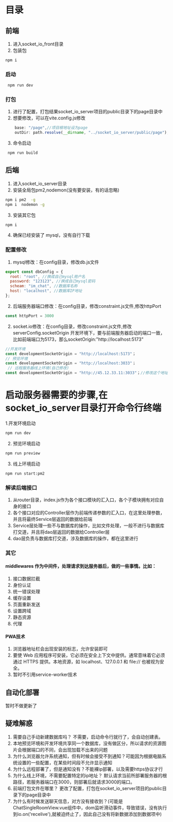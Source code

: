 <!--
 * @Author: strongest-qiang 1309148358@qq.com
 * @Date: 2024-01-06 23:26:44
 * @LastEditors: strongest-qiang 1309148358@qq.com
 * @LastEditTime: 2024-10-25 17:15:29
 * @FilePath: \Front-end\uni-app\uni-project\REMADE.md
 * @Description: 这是默认设置,请设置`customMade`, 打开koroFileHeader查看配置 进行设置: https://github.com/OBKoro1/koro1FileHeader/wiki/%E9%85%8D%E7%BD%AE
-->
# 目录
## 前端
1. 进入socket_io_front目录
2. 包装包
```bash
npm i
```
### 启动
```bash
 npm run dev
```
### 打包
1. 进行了配置，打包结果socket_io_server项目的public目录下的page目录中
2. 想要修改，可以在vite.config.js修改
```js
    base: "/page",//项目根地址设为page
    outDir: path.resolve(__dirname, "../socket_io_server/public/page"), //打包路径,
```
3. 命令启动
```bash
 npm run build
```

## 后端
1. 进入socket_io_server目录
2. 安装全局包pm2,nodemon(没有要安装，有的话忽略)
```bash
npm i pm2  -g
npm i  nodemon -g
```
3. 安装其它包
```bash
npm i
```
4. 确保已经安装了 mysql，没有自行下载
### 配置修改
1. mysql修改：在config目录，修改db.js文件
```js
export const dbConfig = {
  root: "root", //换成自己mysql用户名
  password: "123123", //换成自己mysql密码
  scheam: "im_chat", //数据库名称
  host: "localhost", //数据库IP地址
};
```
2. 后端服务器端口修改：在config目录，修改constraint.js文件,修改httpPort
```js
const httpPort = 3000
```
2. socket.io修改：在config目录，修改constraint.js文件,修改 serverConfig.socketOrigin
开发环境下，要与前端服务器启动的端口一致，比如前端端口为5173，那么socketOrigin:"http://localhost:5173"
```js
//开发环境
const developmentSocketOrigin = "http://localhost:5173"；
// 预览环境
const developmentSocketOrigin = "http://localhost:3033"；
 // 远程服务器线上环境(自己修改)
const developmentSocketOrigin = "http://45.12.33.11:3033"；//修改这个地址
```
# 启动服务器需要的步骤,在socket_io_server目录打开命令行终端
1.开发环境启动
```bash
npm run dev
```
2. 预览环境启动
```bash
npm run preview
```
3. 线上环境启动
```bash
npm run start:pm2
```
### 解读后端接口
1. 从router目录，index.js作为各个接口模块的汇入口，各个子模块拥有对应自身的接口
2. 各个接口对应的Controller层作为前端传递参数的汇入口，在这里处理参数，并且将最终Service层返回的数据给前端
3. Service层处理一些不与数据库的操作，比如文件处理，一般不进行与数据库打交道，并且将dao层返回的数据给Controller层
4. dao层负责与数据库打交道，涉及数据库的操作，都在这里进行
### 其它
#### middlewares 作为中间件，处理请求到达服务器后，做的一些事情。比如：
1. 接口数据拦截
2. 身份认证
3. 统一错误处理
4. 缓存设置
5. 页面重新发送
6. 设置跨域
7. 静态资源
8. 代理
#### PWA技术
1. 浏览器地址栏会出现安装的标志，允许安装即可
2. 要使 Web 应用程序可安装，它必须在安全上下文中提供。通常意味着它必须通过 HTTPS 提供。本地资源，如 localhost、127.0.0.1 和 file:// 也被视为安全。
3. 暂时不引用service-worker技术
## 自动化部署
暂时不做更新了
## 疑难解惑
1. 需要自己手动新建数据库吗？ 不需要，启动命令行就行了，会自动创建表。
2. 本地预览环境和开发环境共享同一个数据库，没有做区分，所以请求的资源图片会根据端口的不同，会出现加载不出来的问题
3. 为什么浏览器允许系统通知，但有时候会接受不到通知？可能因为根据电脑系统设置的一些配置，在某些时间段不允许显示通知
4. 为什么远程部署了，但是通知没有？不能裸ip部署，以及需要https协议才行
5. 为什么线上环境，不需要配置特定的ip地址？ 默认请求当前所部署服务器的根路径，若服务器端口在3000，则部署后就请求3000的端口。
6. 前端打包文件在哪里？ 更改了配置，打包在socket_io_server项目的public目录下的page目录中
7. 为什么有时候发送聊天信息，对方没有接收到？(可能是ChatSingleRoomView.vue组件中，dom监听滑动事件，导致错误，没有执行到io.on('recelive'),就被迫终止了，因此自己没有将新数据添加到数据项中)



